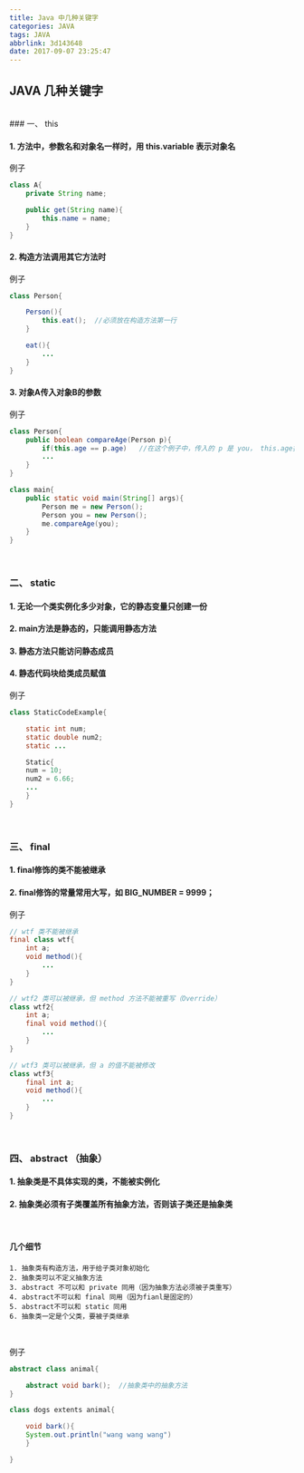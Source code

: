 ```yaml
---
title: Java 中几种关键字
categories: JAVA
tags: JAVA
abbrlink: 3d143648
date: 2017-09-07 23:25:47
---
```

## JAVA 几种关键字


<br />
### 一、 this

#### 1. 方法中，参数名和对象名一样时，用 this.variable 表示对象名

例子

```java
class A{
    private String name;

    public get(String name){
        this.name = name;
    }
}
```

#### 2. 构造方法调用其它方法时

例子


```java
class Person{

    Person(){
        this.eat();  //必须放在构造方法第一行
    }

    eat(){
        ...
    }
}
```
<!-- more -->

#### 3. 对象A传入对象B的参数

例子


```java
class Person{
    public boolean compareAge(Person p){
        if(this.age == p.age)   //在这个例子中，传入的 p 是 you， this.age指 me
        ...
    }
}

class main{
    public static void main(String[] args){
        Person me = new Person();
        Person you = new Person();
        me.compareAge(you);
    }
}
```

<br />

### 二、 static

#### 1. 无论一个类实例化多少对象，它的静态变量只创建一份
#### 2. main方法是静态的，只能调用静态方法
#### 3. 静态方法只能访问静态成员
#### 4. 静态代码块给类成员赋值

例子

```java
class StaticCodeExample{

	static int num;
	static double num2;
	static ...

	Static{
	num = 10;
	num2 = 6.66;
    ...
	}
}
```

<br />

### 三、 final

#### 1. final修饰的类不能被继承
#### 2. final修饰的常量常用大写，如 BIG_NUMBER = 9999；

例子

```java
// wtf 类不能被继承
final class wtf{
    int a;
    void method(){
        ...
    }
}

// wtf2 类可以被继承，但 method 方法不能被重写（Override）
class wtf2{
    int a;
    final void method(){
        ...
    }
}

// wtf3 类可以被继承，但 a 的值不能被修改
class wtf3{
    final int a;
    void method(){
        ...
    }
}
```

<br />

### 四、 abstract （抽象）

#### 1. 抽象类是不具体实现的类，不能被实例化
#### 2. 抽象类必须有子类覆盖所有抽象方法，否则该子类还是抽象类

<br />

#### 几个细节
	1. 抽象类有构造方法，用于给子类对象初始化
	2. 抽象类可以不定义抽象方法
	3. abstract 不可以和 private 同用（因为抽象方法必须被子类重写）
	4. abstract不可以和 final 同用（因为fianl是固定的）
	5. abstract不可以和 static 同用
	6. 抽象类一定是个父类，要被子类继承
<br />

例子


```java
abstract class animal{

    abstract void bark();  //抽象类中的抽象方法
}

class dogs extents animal{

    void bark(){
    System.out.println("wang wang wang")
    }

}
```
